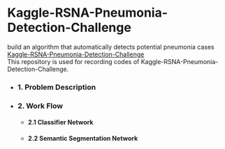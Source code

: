 # Kaggle-RSNA-Pneumonia-Detection-Challenge
build an algorithm that automatically detects potential pneumonia cases [Kaggle-RSNA-Pneumonia-Detection-Challenge](https://www.kaggle.com/c/rsna-pneumonia-detection-challenge)</br>
This repository is used for recording codes of Kaggle-RSNA-Pneumonia-Detection-Challenge.</br>

* ### 1. Problem Description
* ### 2. Work Flow
  * #### 2.1 Classifier Network
  * #### 2.2 Semantic Segmentation Network
  
